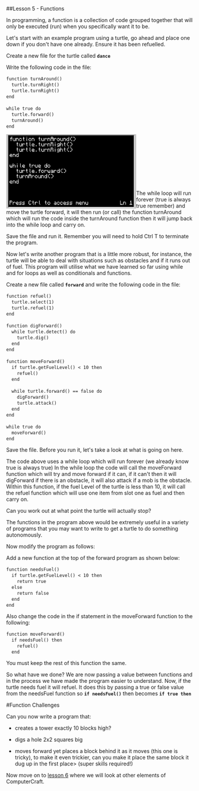 ##Lesson 5 - Functions

In programming, a function is a collection of code grouped together that will only be executed (run) when you specifically want it to be.

Let's start with an example program using a turtle, go ahead and place one down if you don't have one already. Ensure it has been refuelled.

Create a new file for the turtle called **```dance```**

Write the following code in the file:

```
function turnAround()
  turtle.turnRight()
  turtle.turnRight()
end

while true do
  turtle.forward()
  turnAround()
end
```
<a href="Dance"><img src="https://github.com/AllenHeard/ComputerCraft/blob/master/Screenshots/Lesson%205%20Images/dance.png" align="left" height="200" width="350" ></a><br><br><br><br><br><br><br><br>

The while loop will run forever (true is always true remember) and move the turtle forward, it will then run (or call) the function turnAround which will run the code inside the turnAround function then it will jump back into the while loop and carry on.

Save the file and run it. Remember you will need to hold Ctrl T to terminate the program.

Now let's write another program that is a little more robust, for instance, the turtle will be able to deal with situations such as obstacles and if it runs out of fuel. This program will utilise what we have learned so far using while and for loops as well as conditionals and functions.

Create a new file called **```forward```** and write the following code in the file:

```
function refuel()
  turtle.select(1)
  turtle.refuel(1)
end

function digForward()
  while turtle.detect() do
    turtle.dig()
  end
end

function moveForward()
  if turtle.getFuelLevel() < 10 then
    refuel()
  end

  while turtle.forward() == false do
    digForward()
    turtle.attack()
  end
end

while true do
  moveForward()
end
```

Save the file. Before you run it, let's take a look at what is going on here.

The code above uses a while loop which will run forever (we already know true is always true)
In the while loop the code will call the moveForward function which will try and move forward if it can, if it can't then it will digForward if there is an obstacle, it will also attack if a mob is the obstacle. Within this function, if the fuel Level of the turtle is less than 10, it will call the refuel function which will use one item from slot one as fuel and then carry on. 

Can you work out at what point the turtle will actually stop?

The functions in the program above would be extremely useful in a variety of programs that you may want to write to get a turtle to do something autonomously. 

Now modify the program as follows:

Add a new function at the top of the forward program as shown below:

```
function needsFuel()
  if turtle.getFuelLevel() < 10 then
    return true
  else
    return false
  end
end
```

Also change the code in the if statement in the moveForward function to the following:

```
function moveForward()
  if needsFuel() then
    refuel()
  end
``` 
You must keep the rest of this function the same.

So what have we done? We are now passing a value between functions and in the process we have made the program easier to understand. Now, if the turtle needs fuel it will refuel. It does this by passing a true or false value from the needsFuel function so **```if needsFuel()```** then becomes **```if true then```**

#Function Challenges

Can you now write a program that:

  - creates a tower exactly 10 blocks high?

  - digs a hole 2x2 squares big
  
  - moves forward yet places a block behind it as it moves (this one is tricky), to make it even trickier, can you      make it place the same block it dug up in the first place> (super skills required!)



Now move on to [lesson 6](https://github.com/AllenHeard/ComputerCraft/blob/master/Lessons/Lesson%206.MD) where we will look at other elements of ComputerCraft.
